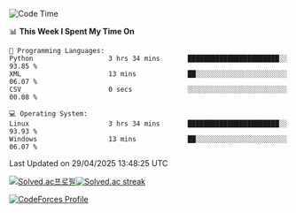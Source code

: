 
<!--START_SECTION:waka-->
![Code Time](http://img.shields.io/badge/Code%20Time-3%2C871%20hrs%2030%20mins-blue)

📊 **This Week I Spent My Time On** 

```text
💬 Programming Languages: 
Python                   3 hrs 34 mins       ███████████████████████░░   93.85 % 
XML                      13 mins             ██░░░░░░░░░░░░░░░░░░░░░░░   06.07 % 
CSV                      0 secs              ░░░░░░░░░░░░░░░░░░░░░░░░░   00.08 % 

💻 Operating System: 
Linux                    3 hrs 34 mins       ███████████████████████░░   93.93 % 
Windows                  13 mins             ██░░░░░░░░░░░░░░░░░░░░░░░   06.07 % 
```


 Last Updated on 29/04/2025 13:48:25 UTC
<!--END_SECTION:waka-->


[![Solved.ac프로필](http://mazassumnida.wtf/api/generate_badge?boj=hckim96)](https://solved.ac/hckim96)[![Solved.ac streak](http://mazandi.herokuapp.com/api?handle=hckim96&theme=dark)](https://solved.ac/hckim96)


[![CodeForces Profile](https://cf.leed.at?id=hckim96)](https://codeforces.com/profile/hckim96)

